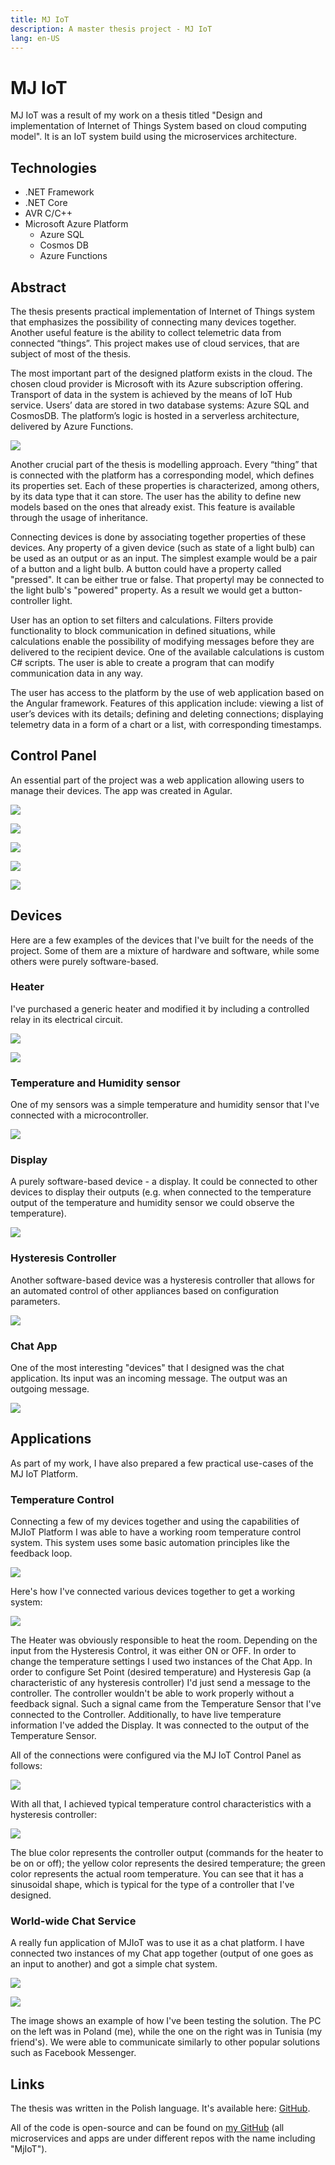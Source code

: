 ```yaml
---
title: MJ IoT
description: A master thesis project - MJ IoT
lang: en-US
---
```


# MJ IoT

MJ IoT was a result of my work on a thesis titled "Design and implementation of
Internet of Things System based on cloud computing model". It is an IoT system
build using the microservices architecture.

## Technologies

- .NET Framework
- .NET Core
- AVR C/C++
- Microsoft Azure Platform
    - Azure SQL
    - Cosmos DB
    - Azure Functions

## Abstract

The thesis presents practical implementation of Internet of Things system that
emphasizes the possibility of connecting many devices together. Another useful
feature is the ability to collect telemetric data from connected “things”. This
project makes use of cloud services, that are subject of most of the thesis.

The most important part of the designed platform exists in the cloud. The chosen
cloud provider is Microsoft with its Azure subscription offering. Transport of
data in the system is achieved by the means of IoT Hub service. Users’ data are
stored in two database systems: Azure SQL and CosmosDB. The platform’s logic is
hosted in a serverless architecture, delivered by Azure Functions.

![](./assets/mjiot-architecture.png)

Another crucial part of the thesis is modelling approach. Every “thing” that is
connected with the platform has a corresponding model, which defines its
properties set. Each of these properties is characterized, among others, by its
data type that it can store. The user has the ability to define new models based
on the ones that already exist. This feature is available through the usage of
inheritance.

Connecting devices is done by associating together properties of these devices.
Any property of a given device (such as state of a light bulb) can be used as an
output or as an input. The simplest example would be a pair of a button and a
light bulb. A button could have a property called "pressed". It can be either
true or false. That propertyl may be connected to the light bulb's "powered"
property. As a result we would get a button-controller light.

User has an option to set filters and calculations. Filters provide
functionality to block communication in defined situations, while calculations
enable the possibility of modifying messages before they are delivered to the
recipient device. One of the available calculations is custom C# scripts. The
user is able to create a program that can modify communication data in any way.

The user has access to the platform by the use of web application based on the
Angular framework. Features of this application include: viewing a list of
user’s devices with its details; defining and deleting connections; displaying
telemetry data in a form of a chart or a list, with corresponding timestamps.

## Control Panel

An essential part of the project was a web application allowing users to manage
their devices. The app was created in Agular.

![](./assets/mjiot-webapp1.png)

![](./assets/mjiot-webapp2.png)

![](./assets/mjiot-webapp3.png)

![](./assets/mjiot-webapp4.png)

![](./assets/mjiot-webapp5.png)

## Devices

Here are a few examples of the devices that I've built for the needs of the
project. Some of them are a mixture of hardware and software, while some others
were purely software-based.

### Heater

I've purchased a generic heater and modified it by including a controlled relay
in its electrical circuit.

![](./assets/mjiot-heater.png)

![](./assets/mjiot-heater-electric.png)

### Temperature and Humidity sensor

One of my sensors was a simple temperature and humidity sensor that I've connected with a microcontroller.

![](./assets/mjiot-humidity-sensor.png)

### Display

A purely software-based device - a display. It could be connected to other
devices to display their outputs (e.g. when connected to the temperature output
of the temperature and humidity sensor we could observe the temperature).

![](./assets/mjiot-display.png)

### Hysteresis Controller

Another software-based device was a hysteresis controller that allows for an
automated control of other appliances based on configuration parameters.

![](./assets/mjiot-hysteresis-controller.png)

### Chat App

One of the most interesting "devices" that I designed was the chat application.
Its input was an incoming message. The output was an outgoing message.

![](./assets/mjiot-chat.png)

## Applications

As part of my work, I have also prepared a few practical use-cases of the MJ IoT
Platform.

### Temperature Control

Connecting a few of my devices together and using the capabilities of MJIoT
Platform I was able to have a working room temperature control system. This
system uses some basic automation principles like the feedback loop.

![](./assets/temp-control-loop.png)

Here's how I've connected various devices together to get a working system:

![](./assets/mjiot-temp-control-devices.png)

The Heater was obviously responsible to heat the room. Depending on the input
from the Hysteresis Control, it was either ON or OFF. In order to change the
temperature settings I used two instances of the Chat App. In order to configure
Set Point (desired temperature) and Hysteresis Gap (a characteristic of any
hysteresis controller) I'd just send a message to the controller. The controller
wouldn't be able to work properly without a feedback signal. Such a signal came
from the Temperature Sensor that I've connected to the Controller. Additionally,
to have live temperature information I've added the Display. It was connected to
the output of the Temperature Sensor.

All of the connections were configured via the MJ IoT Control Panel as follows:

![](./assets/mjiot-temp-control-connections.png)

With all that, I achieved typical temperature control characteristics with a
hysteresis controller:

![](./assets/mjiot-temp-control-graph.png)

The blue color represents the controller output (commands for the heater to be
on or off); the yellow color represents the desired temperature; the green color
represents the actual room temperature. You can see that it has a sinusoidal
shape, which is typical for the type of a controller that I've designed.

### World-wide Chat Service

A really fun application of MJIoT was to use it as a chat platform. I have
connected two instances of my Chat app together (output of one goes as
an input to another) and got a simple chat system.

![](./assets/mjiot-chat-sysem-connections.png)

![](./assets/mjiot-chat-world.png)

The image shows an example of how I've been testing the solution. The PC on the
left was in Poland (me), while the one on the right was in Tunisia (my
friend's). We were able to communicate similarly to other popular solutions such
as Facebook Messenger.

## Links

The thesis was written in the Polish language. It's available here:
[GitHub](https://github.com/marcinjahn/MJIoT-Master-Thesis).

All of the code is open-source and can be found on [my
GitHub](https://github.com/marcinjahn) (all microservices and apps are under
different repos with the name including "MjIoT").